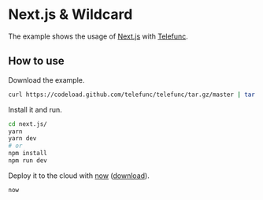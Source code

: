 # Next.js & Wildcard

The example shows the usage of [Next.js](https://github.com/zeit/next.js) with [Telefunc](https://github.com/telefunc/telefunc).

## How to use

Download the example.

```bash
curl https://codeload.github.com/telefunc/telefunc/tar.gz/master | tar -xz --strip=2 wildcard-api-master/examples/next.js
```

Install it and run.

```bash
cd next.js/
yarn
yarn dev
# or
npm install
npm run dev
```

Deploy it to the cloud with [now](https://zeit.co/now) ([download](https://zeit.co/download)).

```bash
now
```
